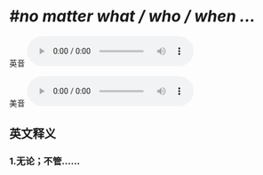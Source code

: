 # ***\#no matter what / who / when ...*** 
英音
<audio src="./media/no matter what  who when1_AAC.aac" controls="controls"></audio>

美音
<audio src="./media/no matter what  who when...2_AAC.aac" controls="controls"></audio>



  

英文释义
---
### 1.**无论；不管……**  


